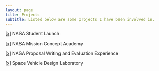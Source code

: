 ```yaml
---
layout: page
title: Projects
subtitle: Listed below are some projects I have been involved in.
---
```


[[x]](NSL.md) NASA Student Launch  

[[x]](MCA.md) NASA Mission Concept Academy  

[[x]](NPWEE.md) NASA Proposal Writing and Evaluation Experience  

[[x]](4811L.md) Space Vehicle Design Laboratory  
